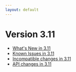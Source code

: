 ```yaml
---
layout: default
---
```

Version 3.11
============

- [What's New in 3.11](release-notes-new-features311.html)
- [Known Issues in 3.11](release-notes-known-issues311.html)
- [Incompatible changes in 3.11](release-notes-upgrading-changes311.html)
- [API changes in 3.11](release-notes-api-changes311.html)
